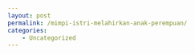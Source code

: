 ```yaml
---
layout: post
permalink: /mimpi-istri-melahirkan-anak-perempuan/
categories:
    - Uncategorized
---
```



